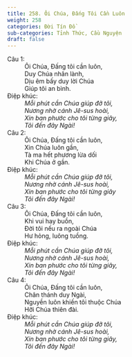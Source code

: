 ```yaml
---
title: 258. Ôi Chúa, Đấng Tôi Cần Luôn
weight: 258
categories: Đời Tín Đồ
sub-categories: Tỉnh Thức, Cầu Nguyện
draft: false
---
```

<dl><dt>Câu 1:</dt><dd data-verse="1">Ôi Chúa, Đấng tôi cần luôn, <br/>Duy Chúa nhân lành, <br/>Dịu êm bấy duy lời Chúa <br/>Giúp tôi an bình. </dd><dt>Điệp khúc:</dt><dd data-chorus="1"><em>Mỗi phút cần Chúa giúp đỡ tôi, <br/>Nương nhờ cánh Jê-sus hoài, <br/>Xin ban phước cho tôi từng giây, <br/>Tôi đến đây Ngài! </em></dd><dt>Câu 2:</dt><dd data-verse="2">Ôi Chúa, Đấng tôi cần luôn, <br/>Xin Chúa luôn gần, <br/>Tà ma hết phương lừa dối <br/>Khi Chúa ở gần. </dd><dt>Điệp khúc:</dt><dd data-chorus="1"><em>Mỗi phút cần Chúa giúp đỡ tôi, <br/>Nương nhờ cánh Jê-sus hoài, <br/>Xin ban phước cho tôi từng giây <br/>Tôi đến đây Ngài! </em></dd><dt>Câu 3:</dt><dd data-verse="3">Ôi Chúa, Đấng tôi cần luôn, <br/>Khi vui hay buồn, <br/>Đời tôi nếu ra ngoài Chúa <br/>Hư hỏng, luông tuồng. </dd><dt>Điệp khúc:</dt><dd data-chorus="1"><em>Mỗi phút cần Chúa giúp đỡ tôi, <br/>Nương nhờ cánh Jê-sus hoài, <br/>Xin ban phước cho tôi từng giây, <br/>Tôi đến đây Ngài! </em></dd><dt>Câu 4:</dt><dd data-verse="4">Ôi Chúa, Đấng tôi cần luôn, <br/>Chân thánh duy Ngài, <br/>Nguyền luôn khiến tôi thuộc Chúa <br/>Hỡi Chúa thiên đài. </dd><dt>Điệp khúc:</dt><dd data-chorus="1"><em>Mỗi phút cần Chúa giúp đỡ tôi, <br/>Nương nhờ cánh Jê-sus hoài, <br/>Xin ban phước cho tôi từng giây, <br/>Tôi đến đây Ngài! </em></dd><dt></dl>